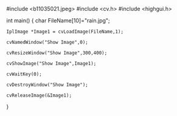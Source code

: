 #include <b11035021.jpeg>
#include <cv.h>
#include <highgui.h> 

int main()
{
    char FileName[10]="rain.jpg";

    IplImage *Image1 = cvLoadImage(FileName,1);

    cvNamedWindow("Show Image",0);

    cvResizeWindow("Show Image",300,400);

    cvShowImage("Show Image",Image1);

    cvWaitKey(0); 

    cvDestroyWindow("Show Image");

    cvReleaseImage(&Image1);
}
